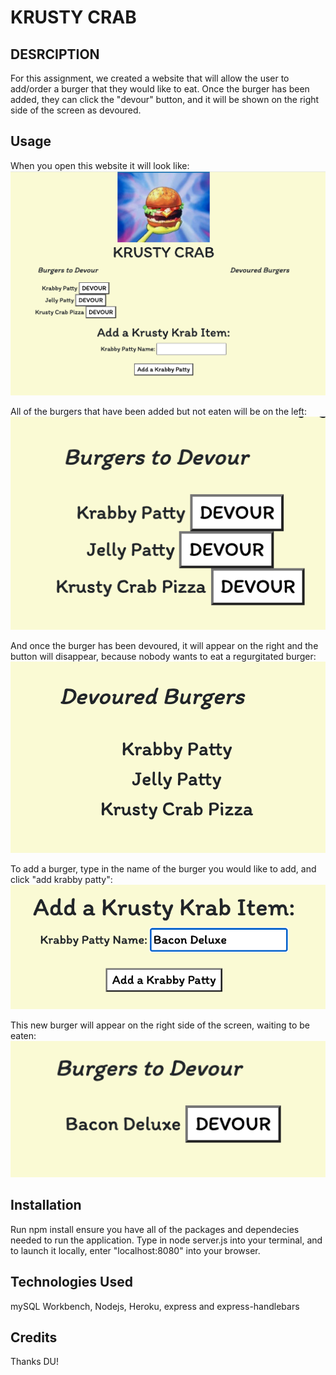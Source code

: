 # KRUSTY CRAB

## DESRCIPTION
For this assignment, we created a website that will allow the user to add/order a burger that they would like to eat. Once the burger has been added, they can click the "devour" button, and it will be shown on the right side of the screen as devoured.

## Usage
When you open this website it will look like:
<img src="https://github.com/taylorhackbart/burger-handlebars/blob/master/readmeimgs/full.png">

All of the burgers that have been added but not eaten will be on the left:
<img src="https://github.com/taylorhackbart/burger-handlebars/blob/master/readmeimgs/toeat.png">

And once the burger has been devoured, it will appear on the right and the button will disappear, because nobody wants to eat a regurgitated burger:
<img src="https://github.com/taylorhackbart/burger-handlebars/blob/master/readmeimgs/eaten.png">

To add a burger, type in the name of the burger you would like to add, and click "add krabby patty":
<img src="https://github.com/taylorhackbart/burger-handlebars/blob/master/readmeimgs/add.png">

This new burger will appear on the right side of the screen, waiting to be eaten:
<img src="https://github.com/taylorhackbart/burger-handlebars/blob/master/readmeimgs/neweat.png">

## Installation
Run npm install ensure you have all of the packages and dependecies needed to run the application. Type in node server.js into your terminal, and to launch it locally, enter "localhost:8080" into your browser.

## Technologies Used
mySQL Workbench, Nodejs, Heroku, express and express-handlebars

## Credits
Thanks DU!
